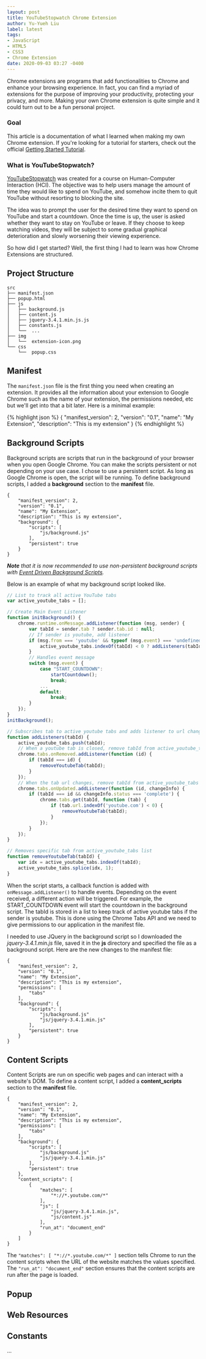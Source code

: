 ```yaml
---
layout: post
title: YouTubeStopwatch Chrome Extension
author: Yu-Yueh Liu
label: latest
tags:
- JavaScript
- HTML5
- CSS3
- Chrome Extension
date: 2020-09-03 03:27 -0400
---
```

Chrome extensions are programs that add functionalities to Chrome and enhance your browsing experience. In fact, you can find a myriad of extensions for the purpose of improving your productivity, protecting your privacy, and more. Making your own Chrome extension is quite simple and it could turn out to be a fun personal project.

<h3>Goal</h3>
<p>This article is a documentation of what I learned when making my own Chrome extension. If you're looking for a tutorial for starters, check out the official <a href="https://developer.chrome.com/extensions/getstarted" target="_blank" class="bold">Getting Started Tutorial</a>.</p>

<h3>What is YouTubeStopwatch?</h3>
<p><a href="https://chrome.google.com/webstore/detail/youtubestopwatch/ibaejmohdpnppkglomilmholhndaobag" target="_blank" class="bold">YouTubeStopwatch</a> was created for a course on Human-Computer Interaction (HCI). The objective was to help users manage the amount of time they would like to spend on YouTube, and somehow incite them to quit YouTube without resorting to blocking the site.</p>

<p>The idea was to prompt the user for the desired time they want to spend on YouTube and start a countdown. Once the time is up, the user is asked whether they want to stay on YouTube or leave. If they choose to keep watching videos, they will be subject to some gradual graphical deterioration and slowly worsening their viewing experience.</p>

<p>So how did I get started? Well, the first thing I had to learn was how Chrome Extensions are structured.</p>

<!-- TODO: add ToC -->
<h2>Project Structure</h2>
<pre class="highlight"><code class="nohljsln markdown">src
├── manifest.json
├── popup.html
├── js
│   ├── background.js
│   ├── content.js
│   ├── jquery-3.4.1.min.js.js
│   ├── constants.js
│   └──  ...
├── img
│   └──  extension-icon.png
└── css
    └──  popup.css
</code></pre>

<h2>Manifest</h2>
<p>
The <code class="inline-code">manifest.json</code> file is the first thing you need when creating an extension. It provides all the information about your extension to Google Chrome such as the name of your extension, the permissions needed, etc but we'll get into that a bit later. Here is a minimal example:
</p>

{% highlight json %}
{
    "manifest_version": 2,
    "version": "0.1",
    "name": "My Extension",
    "description": "This is my extension"
}
{% endhighlight %}

<h2>Background Scripts</h2>
<p>
Background scripts are scripts that run in the background of your browser when you open Google Chrome. You can make the scripts persistent or not depending on your use case. I chose to use a persistent script. As long as Google Chrome is open, the script will be running. To define background scripts, I added a <strong>background</strong> section to the <b>manifest</b> file. 
</p>

<!-- TODO: Add Line highlighter -->
<!-- waiting for https://github.com/rouge-ruby/rouge/pull/1426/commits/8275950801dd2637e2239cc16f69058760a6f157 -->
<!-- {% highlight json %}
{
  "manifest_version": 2,
  "version": "0.1",
  "name": "My Extension",
  "description": "This is my extension",
  "background": {               // background section
      "scripts": [              // 
          "js/background.js"    // 
      ],                        // 
      "persistent": true        // 
  }                             //
}
{% endhighlight %} -->

<pre class="highlight"><code>{
    "manifest_version": 2,
    "version": "0.1",
    "name": "My Extension",
    "description": "This is my extension",
<span class="hl-line">    "background": {</span>
<span class="hl-line">        "scripts": [</span>
<span class="hl-line">            "js/background.js"</span>
<span class="hl-line">        ],</span>
<span class="hl-line">        "persistent": true</span>
<span class="hl-line">    }</span>
}</code></pre>

<p><i><b>Note</b> that it is now recommended to use non-persistent background scripts with <a href="https://developer.chrome.com/extensions/background_migration">Event Driven Background Scripts</a>.</i></p>

<p>Below is an example of what my background script looked like.</p>

```javascript
// List to track all active YouTube tabs
var active_youtube_tabs = [];

// Create Main Event Listener
function initBackground() {
    chrome.runtime.onMessage.addListener(function (msg, sender) {
        var tabId = sender.tab ? sender.tab.id : null;
        // If sender is youtube, add listener
        if (msg.from === 'youtube' && typeof (msg.event) === 'undefined') {
            active_youtube_tabs.indexOf(tabId) < 0 ? addListeners(tabId) : null;
        }
        // Handles event message
        switch (msg.event) {
            case "START_COUNTDOWN":
                startCountdown();
                break;
            ...
            default:
                break;
        }
    });
}
initBackground();

// Subscribes tab to active youtube tabs and adds listener to url changes
function addListeners(tabId) {
    active_youtube_tabs.push(tabId);
    // When a youtube tab is closed, remove tabId from active_youtube_tabs list
    chrome.tabs.onRemoved.addListener(function (id) {
        if (tabId === id) {
            removeYoutubeTab(tabId);
        }
    });
    // When the tab url changes, remove tabId from active_youtube_tabs if user is no longer on Youtube
    chrome.tabs.onUpdated.addListener(function (id, changeInfo) {
        if (tabId === id && changeInfo.status === 'complete') {
            chrome.tabs.get(tabId, function (tab) {
                if (tab.url.indexOf('youtube.com') < 0) {
                    removeYoutubeTab(tabId);
                }
            });
        }
    });
}

// Removes specific tab from active_youtube_tabs list
function removeYoutubeTab(tabId) {
    var idx = active_youtube_tabs.indexOf(tabId);
    active_youtube_tabs.splice(idx, 1);
}
```
<p>
When the script starts, a callback function is added with <code class="inline-code">onMessage.addListener()</code> to handle events. Depending on the event received, a different action will be triggered. For example, the <span class="accent">START_COUNTDOWN</span> event will start the countdown in the background script. The tabId is stored in a list to keep track of active youtube tabs if the sender is youtube. This is done using the Chrome Tabs API and we need to give permissions to our application in the manifest file.
</p>

<p>
I needed to use JQuery in the background script so I downloaded the <i>jquery-3.4.1.min.js</i> file, saved it in the <b>js</b> directory and specified the file as a background script. Here are the new changes to the manifest file:
</p>

<pre class="highlight"><code>{
    "manifest_version": 2,
    "version": "0.1",
    "name": "My Extension",
    "description": "This is my extension",
<span class="hl-line">    "permissions": [</span>
<span class="hl-line">        "tabs"</span>
<span class="hl-line">    ],</span>
    "background": {
        "scripts": [
            "js/background.js"
<span class="hl-line">            "js/jquery-3.4.1.min.js"</span>
        ],
        "persistent": true
    }
}</code></pre>


<h2>Content Scripts</h2>
<p>
Content Scripts are run on specific web pages and can interact with a website's DOM. To define a content script, I added a <b>content_scripts</b> section to the <b>manifest</b> file.
</p>
<pre class="highlight"><code>{
    "manifest_version": 2,
    "version": "0.1",
    "name": "My Extension",
    "description": "This is my extension",
    "permissions": [
        "tabs"
    ],
    "background": {
        "scripts": [
            "js/background.js"
            "js/jquery-3.4.1.min.js"
        ],
        "persistent": true
    },
<span class="hl-line">    "content_scripts": [</span>
<span class="hl-line">        {</span>
<span class="hl-line">            "matches": [</span>
<span class="hl-line">                "*://*.youtube.com/*"</span>
<span class="hl-line">            ],</span>
<span class="hl-line">            "js": [</span>
<span class="hl-line">                "js/jquery-3.4.1.min.js",</span>
<span class="hl-line">                "js/content.js"</span>
<span class="hl-line">            ],</span>
<span class="hl-line">            "run_at": "document_end"</span>
<span class="hl-line">        }</span>
<span class="hl-line">    ]</span>
}</code></pre>
<p>
The <code class="inline-code">"matches": [ "*://*.youtube.com/*" ]</code> section tells Chrome to run the content scripts when the URL of the website matches the values specified. The <code class="inline-code">"run_at": "document_end"</code> section ensures that the content scripts are run after the page is loaded.
</p>

<h2>Popup</h2>
<p>
</p>

<h2>Web Resources</h2>
<p>
</p>

<h2>Constants</h2>
<p>
</p>

<!-- <img src="{{ "/assets/images/post/productive.png" | relative_url }}" class="img-fluid add-margin-top-normal add-margin-bottom-normal"> -->

...